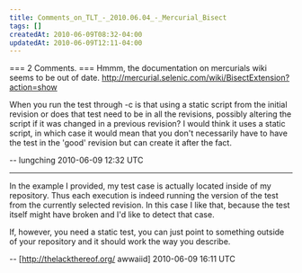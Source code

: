 ```yaml
---
title: Comments_on_TLT_-_2010.06.04_-_Mercurial_Bisect
tags: []
createdAt: 2010-06-09T08:32-04:00
updatedAt: 2010-06-09T12:11-04:00
---
```


=== 2 Comments. ===
Hmmm, the documentation on mercurials wiki seems to be out of date. http://mercurial.selenic.com/wiki/BisectExtension?action=show

When you run the test through -c is that using a static script from the initial revision or does that test need to be in all the revisions, possibly altering the script if it was changed in a previous revision?  I would think it uses a static script, in which case it would mean that you don't necessarily have to have the test in the 'good' revision but can create it after the fact.

-- lungching 2010-06-09 12:32 UTC


----

In the example I provided, my test case is actually located inside of my repository. Thus each execution is indeed running the version of the test from the currently selected revision. In this case I like that, because the test itself might have broken and I'd like to detect that case.

If, however, you need a static test, you can just point to something outside of your repository and it should work the way you describe.

-- [http://thelackthereof.org/ awwaiid] 2010-06-09 16:11 UTC


